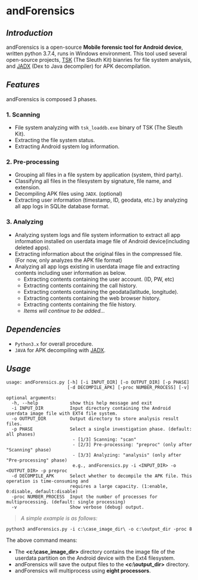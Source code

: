 # andForensics
## *Introduction*
andForensics is a open-source **Mobile forensic tool for Android device**, written python 3.7.4, runs in Windows environment. This tool used several open-source projects, [TSK](https://www.sleuthkit.org/sleuthkit/download.php) (The Sleuth Kit) bianries for file system analysis, and [JADX](https://github.com/skylot/jadx) (Dex to Java decompiler) for APK decompilation.

## *Features*
andForensics is composed 3 phases.
### 1. Scanning
 - File system analyzing with `tsk_loaddb.exe` binary of TSK (The Sleuth Kit).
 - Extracting the file system status.
 - Extracting Android system log information.
### 2. Pre-processing
 - Grouping all files in a file system by application (system, third party).
 - Classifying all files in the filesystem by signature, file name, and extension.
 - Decompiling APK files using `JADX`. (optional)
 - Extracting user information (timestamp, ID, geodata, etc.) by analyzing all app logs in SQLite database format.
### 3. Analyzing
 - Analyzing system logs and file system information to extract all app information installed on userdata image file of Android device(including deleted apps).
 - Extracting information about the original files in the compressed file. (For now, only analyzes the APK file format)
 - Analyzing all app logs existing in userdata image file and extracting contents including user information as below.
   - Extracting contents containing the user account. (ID, PW, etc)
   - Extracting contents containing the call history.
   - Extracting contents containing the geodata(latitude, longitude).
   - Extracting contents containing the web browser history.
   - Extracting contents containing the file history.
   - *Items will continue to be added...*
 
## *Dependencies*
- `Python3.x` for overall procedure.
- `JAVA` for APK decompiling with [JADX](https://github.com/skylot/jadx).

## *Usage*
```
usage: andForensics.py [-h] [-i INPUT_DIR] [-o OUTPUT_DIR] [-p PHASE]
                       [-d DECOMPILE_APK] [-proc NUMBER_PROCESS] [-v]

optional arguments:
  -h, --help            show this help message and exit
  -i INPUT_DIR          Input directory containing the Android userdata image file with EXT4 file system.
  -o OUTPUT_DIR         Output directory to store analysis result files.
  -p PHASE              Select a single investigation phase. (default: all phases)
                         - [1/3] Scanning: "scan"
                         - [2/3] Pre-processing: "preproc" (only after "Scanning" phase)
                         - [3/3] Analyzing: "analysis" (only after "Pre-processing" phase)
                         e.g., andForensics.py -i <INPUT_DIR> -o <OUTPUT_DIR> -p preproc
  -d DECOMPILE_APK      Select whether to decompile the APK file. This operation is time-consuming and 
                        requires a large capacity. (1:enable, 0:disable, default:disable)
  -proc NUMBER_PROCESS  Input the number of processes for multiprocessing. (default: single processing)
  -v                    Show verbose (debug) output.
```

> *A simple example is as follows:*
```
python3 andForensics.py -i c:\case_image_dir\ -o c:\output_dir -proc 8
```
The above command means:
- The **<c:\case_image_dir>** directory contains the image file of the userdata partition on the Android device with the Ext4 filesystem.
- andForensics will save the output files to the **<c:\output_dir>** directory.
- andForensics will multiprocess using **eight processors**.
